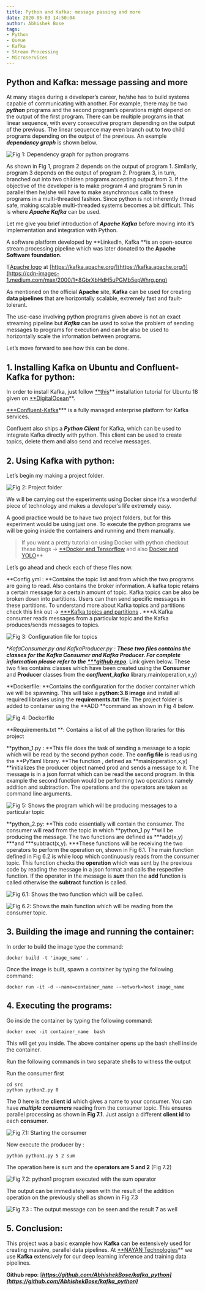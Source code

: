 ```yaml
---
title: Python and Kafka: message passing and more
date: 2020-05-03 14:50:04
author: Abhishek Bose
tags:
- Python
- Queue
- Kafka
- Stream Processing
- Microservices
---
```


## Python and Kafka: message passing and more

At many stages during a developer’s career, he/she has to build systems capable of communicating with another. For example, there may be two ***python*** programs and the second program’s operations might depend on the output of the first program. There can be multiple programs in that linear sequence, with every consecutive program depending on the output of the previous. The linear sequence may even branch out to two child programs depending on the output of the previous. An example ***dependency graph*** is shown below.

![Fig 1: Dependency graph for python programs](https://cdn-images-1.medium.com/max/2000/1*w7Bht4t-dwqjDDtYlBdFqQ.jpeg)

As shown in Fig 1, program 2 depends on the output of program 1. Similarly, program 3 depends on the output of program 2. Program 3, in turn, branched out into two children programs accepting output from 3. If the objective of the developer is to make program 4 and program 5 run in parallel then he/she will have to make asynchronous calls to these programs in a multi-threaded fashion. Since python is not inherently thread safe, making scalable multi-threaded systems becomes a bit difficult. This is where ***Apache Kafka*** can be used.

Let me give you brief introduction of ***Apache Kafka*** before moving into it’s implementation and integration with Python.

A software platform developed by **LinkedIn, Kafka **is an open-source stream processing pipeline which was later donated to the **Apache Software foundation.**

![[Apache logo](https://kafka.apache.org/images/logo.png) at [https://kafka.apache.org/](https://kafka.apache.org/)](https://cdn-images-1.medium.com/max/2000/1*8GbrXbHdH5uPGMb5epWhrg.png)

As mentioned on the official **Apache** site, **Kafka** can be used for creating **data pipelines** that are horizontally scalable, extremely fast and fault-tolerant.

The use-case involving python programs given above is not an exact streaming pipeline but ***Kafka*** can be used to solve the problem of sending messages to programs for execution and can be also be used to horizontally scale the information between programs.

Let’s move forward to see how this can be done.

## **1. Installing Kafka on Ubuntu and Confluent-Kafka for python:**

In order to install Kafka, just follow [**this](https://www.digitalocean.com/community/tutorials/how-to-install-apache-kafka-on-ubuntu-18-04)** installation tutorial for Ubuntu 18 given on [**DigitalOcean](https://www.digitalocean.com/)**.

[***Confluent-Kafka](https://www.confluent.io/)*** is a fully managed enterprise platform for Kafka services.

Confluent also ships a ***Python Client*** for Kafka, which can be used to integrate Kafka directly with python. This client can be used to create topics, delete them and also send and receive messages.

## 2. Using Kafka with python:

Let’s begin my making a project folder.

![Fig 2: Project folder](https://cdn-images-1.medium.com/max/2000/1*4nvSxxZ2jc6yPlYFwxg4wQ.jpeg)

We will be carrying out the experiments using Docker since it’s a wonderful piece of technology and makes a developer’s life extremely easy.

A good practice would be to have two project folders, but for this experiment would be using just one. To execute the python programs we will be going inside the containers and running and them manually.
>  If you want a pretty tutorial on using Docker with python checkout these blogs -> [**Docker and Tensorflow](https://medium.com/@abose550/installing-tensorflow-2-0-on-ubuntu-18-04-using-docker-run-all-experiments-from-a-container-4be9c2a8004d) and also [Docker and YOLO](https://medium.com/@abose550/deep-learning-for-production-deploying-yolo-using-docker-2c32bb50e8d6)**

Let’s go ahead and check each of these files now.

**Config.yml : **Contains the topic list and from which the two programs are going to read. Also contains the broker information. A kafka topic retains a certain message for a certain amount of topic. Kafka topics can be also be broken down into partitions. Users can then send specific messages in these partitions. To understand more about Kafka topics and partitions check this link out -> [***Kafka topics and partitions](http://cloudurable.com/blog/kafka-architecture-topics/index.html) . ***A Kafka consumer reads messages from a particular topic and the Kafka produces/sends messages to topics.

![Fig 3: Configuration file for topics](https://cdn-images-1.medium.com/max/2000/1*IFfYGEzlKdLQtfqEEBVShQ.jpeg)

**KafaConsumer.py and KafkaProducer.py : **These two files contains the classes for the ***Kafka Consumer*** and ***Kafka Producer.*** For complete information please refer to the [***github repo](https://github.com/AbhishekBose/kafka_python)***. Link given below. These two files contains classes which have been created using the **Consumer** and **Producer** classes from the ***confluent_kafka*** library.main(operation,x,y)

**Dockerfile: **Contains the configuration for the docker container which we will be spawning. This will take a **python:3.8 image** and install all required libraries using the **requirements.txt** file. The project folder is added to container using the **ADD **command as shown in Fig 4 below.

![Fig 4: Dockerfile](https://cdn-images-1.medium.com/max/2000/1*Fk5rGui4NbxAvvnBLYbmJg.jpeg)

**Requirements.txt **: Contains a list of all the python libraries for this project

**python_1.py : **This file does the task of sending a message to a topic which will be read by the second python code. The **config file** is read using the **PyYaml library. **The function , defined as **main(operation,x,y) **initializes the producer object named prod and sends a message to it. The message is in a json format which can be read the second program. In this example the second function would be performing two operations namely addition and subtraction. The operations and the operators are taken as command line arguments.

![Fig 5: Shows the program which will be producing messages to a particular topic](https://cdn-images-1.medium.com/max/2000/1*CO_s7768bEv5xALKw5y-rw.jpeg)

**python_2.py: **This code essentially will contain the consumer. The consumer will read from the topic in which **python_1.py **will be producing the message. The two functions are defined as ***add(x,y) ***and ***subtract(x,y). ***These functions will be receiving the two operators to perform the operation on, shown in Fig 6.1. The main function defined in Fig 6.2 is while loop which continuously reads from the consumer topic. This function checks the **operation** which was sent by the previous code by reading the message in a json format and calls the respective function. If the operator in the message is ***sum*** then the **add** function is called otherwise the **subtract** function is called.

![Fig 6.1: Shows the two function which will be called.](https://cdn-images-1.medium.com/max/2000/1*cDn_HI9hxoFFFMRA273Z8A.jpeg)

![Fig 6.2: Shows the main function which will be reading from the consumer topic.](https://cdn-images-1.medium.com/max/2000/1*aMkG3vQqVpUT02uK9d8sqQ.jpeg)

## **3. Building the image and running the container:**

In order to build the image type the command:

    docker build -t 'image_name' .

Once the image is built, spawn a container by typing the following command:

    docker run -it -d --name=container_name --network=host image_name

## **4. Executing the programs:**

Go inside the container by typing the following command:

    docker exec -it container_name  bash

This will get you inside. The above container opens up the bash shell inside the container.

Run the following commands in two separate shells to witness the output

Run the consumer first

    cd src
    python python2.py 0

The 0 here is the **client id** which gives a name to your consumer. You can have ***multiple consumers*** reading from the consumer topic. This ensures parallel processing as shown in **Fig 7.1**. Just assign a different **client id** to each **consumer**.

![Fig 7.1: Starting the consumer](https://cdn-images-1.medium.com/max/2008/1*aY-01qEPBZYG3a_erAywPw.jpeg)

Now execute the producer by :

    python python1.py 5 2 sum

The operation here is sum and the **operators are 5 and 2** (Fig 7.2)

![Fig 7.2: python1 program executed with the sum operator](https://cdn-images-1.medium.com/max/2000/1*AnnjUCi-85d0Z68hQtyqsA.jpeg)

The output can be immediately seen with the result of the addition operation on the previously shell as shown in Fig 7.3

![Fig 7.3 : The output message can be seen and the result 7 as well](https://cdn-images-1.medium.com/max/2000/1*b-5s2RcJoInCfZm0Y_cqCg.jpeg)

## **5. Conclusion:**

This project was a basic example how **Kafka** can be extensively used for creating massive, parallel data pipelines. At [**NAYAN Technologies](https://nayan.co)** we use **Kafka** extensively for our deep learning inference and training data pipelines.

**Github repo**: [***https://github.com/AbhishekBose/kafka_python](https://github.com/AbhishekBose/kafka_python)***

